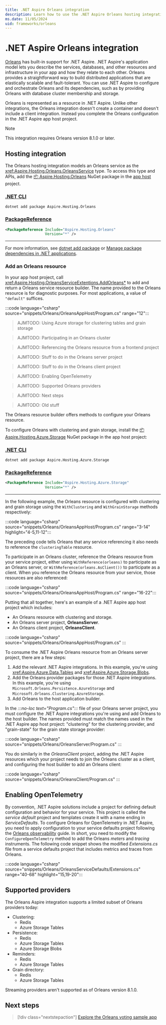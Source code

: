 ```yaml
---
title: .NET Aspire Orleans integration
description: Learn how to use the .NET Aspire Orleans hosting integration, which can configure and orchestrate Orleans from a .NET Aspire app host project.
ms.date: 11/05/2024
uid: frameworks/orleans
---
```


# .NET Aspire Orleans integration

[Orleans](https://github.com/dotnet/orleans) has built-in support for .NET Aspire. .NET Aspire's application model lets you describe the services, databases, and other resources and infrastructure in your app and how they relate to each other. Orleans provides a straightforward way to build distributed applications that are elastically scalable and fault-tolerant. You can use .NET Aspire to configure and orchestrate Orleans and its dependencies, such as by providing Orleans with database cluster membership and storage.

Orleans is represented as a resource in .NET Aspire. Unlike other integrations, the Orleans integration doesn't create a container and doesn't include a client integration. Instead you complete the Orleans configuration in the .NET Aspire app host project. 

> [!NOTE]
> This integration requires Orleans version 8.1.0 or later.

## Hosting integration

The Orleans hosting integration models an Orleans service as the <xref:Aspire.Hosting.Orleans.OrleansService> type. To access this type and APIs, add the [📦 Aspire.Hosting.Orleans](https://www.nuget.org/packages/Aspire.Hosting.Orleans) NuGet package in the [app host](xref:dotnet/aspire/app-host) project.

### [.NET CLI](#tab/dotnet-cli)

```dotnetcli
dotnet add package Aspire.Hosting.Orleans
```

### [PackageReference](#tab/package-reference)

```xml
<PackageReference Include="Aspire.Hosting.Orleans"
                  Version="*" />
```

---

For more information, see [dotnet add package](/dotnet/core/tools/dotnet-add-package) or [Manage package dependencies in .NET applications](/dotnet/core/tools/dependencies).


### Add an Orleans resource

In your app host project, call <xref:Aspire.Hosting.OrleansServiceExtentions.AddOrleans*> to add and return a Orleans service resource builder. The name provided to the Orleans resource is for diagnostic purposes. For most applications, a value of `"default"` suffices.

:::code language="csharp" source="snippets/Orleans/OrleansAppHost/Program.cs" range="12":::

> AJMTODO: Using Azure storage for clustering tables and grain storage


> AJMTODO: Participating in an Orleans cluster

> AJMTODO: Referencing the Orleans resource from a frontend project

> AJMTODO: Stuff to do in the Orleans server project

> AJMTODO: Stuff to do in the Orleans client project

> AJMTODO: Enabling OpenTelemetry

> AJMTODO: Supported Orleans providers

> AJMTODO: Next steps


> AJMTODO: Old stuff

The Orleans resource builder offers methods to configure your Orleans resource.

To configure Orleans with clustering and grain storage, install the [📦 Aspire.Hosting.Azure.Storage](https://www.nuget.org/packages/Aspire.Hosting.Azure.Storage) NuGet package in the app host project:

### [.NET CLI](#tab/dotnet-cli)

```dotnetcli
dotnet add package Aspire.Hosting.Azure.Storage
```

### [PackageReference](#tab/package-reference)

```xml
<PackageReference Include="Aspire.Hosting.Azure.Storage"
                  Version="*" />
```

---

In the following example, the Orleans resource is configured with clustering and grain storage using the `WithClustering` and `WithGrainStorage` methods respectively:

:::code language="csharp" source="snippets/Orleans/OrleansAppHost/Program.cs" range="3-14" highlight="4-5,11-12":::


The preceding code tells Orleans that any service referencing it also needs to reference the `clusteringTable` resource.

To participate in an Orleans cluster, reference the Orleans resource from your service project, either using `WithReference(orleans)` to participate as an Orleans server, or `WithReference(orleans.AsClient())` to participate as a client. When you reference the Orleans resource from your service, those resources are also referenced:

:::code language="csharp" source="snippets/Orleans/OrleansAppHost/Program.cs" range="16-22":::

Putting that all together, here's an example of a .NET Aspire app host project which includes:

- An Orleans resource with clustering and storage.
- An Orleans server project, **OrleansServer**.
- An Orleans client project, **OrleansClient**.

:::code language="csharp" source="snippets/Orleans/OrleansAppHost/Program.cs" :::

To consume the .NET Aspire Orleans resource from an Orleans server project, there are a few steps:

1. Add the relevant .NET Aspire integrations. In this example, you're using <xref:Aspire.Azure.Data.Tables> and <xref:Aspire.Azure.Storage.Blobs>.
1. Add the Orleans provider packages for those .NET Aspire integrations. In this example, you're using `Microsoft.Orleans.Persistence.AzureStorage` and `Microsoft.Orleans.Clustering.AzureStorage`.
1. Add Orleans to the host application builder.

In the _:::no-loc text="Program.cs":::_ file of your Orleans server project, you must configure the .NET Aspire integrations you're using and add Orleans to the host builder. The names provided must match the names used in the .NET Aspire app host project: "clustering" for the clustering provider, and "grain-state" for the grain state storage provider:

:::code language="csharp" source="snippets/Orleans/OrleansServer/Program.cs" :::

You do similarly in the _OrleansClient_ project, adding the .NET Aspire resources which your project needs to join the Orleans cluster as a client, and configuring the host builder to add an Orleans client:

:::code language="csharp" source="snippets/Orleans/OrleansClient/Program.cs" :::

## Enabling OpenTelemetry

By convention, .NET Aspire solutions include a project for defining default configuration and behavior for your service. This project is called the _service default_ project and templates create it with a name ending in _ServiceDefaults_. To configure Orleans for OpenTelemetry in .NET Aspire, you need to apply configuration to your service defaults project following the [Orleans observability](/dotnet/orleans/host/monitoring/) guide. In short, you need to modify the `ConfigureOpenTelemetry` method to add the Orleans _meters_ and _tracing_ instruments. The following code snippet shows the modified _Extensions.cs_ file from a service defaults project that includes metrics and traces from Orleans.

:::code language="csharp" source="snippets/Orleans/OrleansServiceDefaults/Extensions.cs" range="40-68" highlight="15,19-20":::

## Supported providers

The Orleans Aspire integration supports a limited subset of Orleans providers today:

- Clustering:
  - Redis
  - Azure Storage Tables
- Persistence:
  - Redis
  - Azure Storage Tables
  - Azure Storage Blobs
- Reminders:
  - Redis
  - Azure Storage Tables
- Grain directory:
  - Redis
  - Azure Storage Tables

Streaming providers aren't supported as of Orleans version 8.1.0.

## Next steps

> [!div class="nextstepaction"]
> [Explore the Orleans voting sample app](/samples/dotnet/aspire-samples/orleans-voting-sample-app-on-aspire/)
